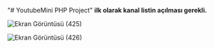 "# YoutubeMini PHP Project" 
**ilk olarak kanal listin açılması gerekli.**

![Ekran Görüntüsü (425)](https://user-images.githubusercontent.com/37957489/88063704-01cb4e00-cb73-11ea-8305-b648f6c7502f.png)

![Ekran Görüntüsü (426)](https://user-images.githubusercontent.com/37957489/88063696-ff68f400-cb72-11ea-8211-46d305bb1b88.png)
